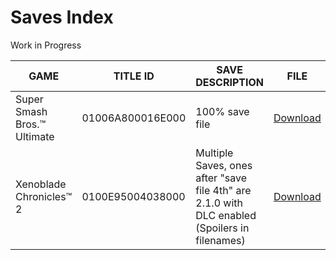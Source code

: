 # Saves Index
Work in Progress

| GAME | TITLE ID | SAVE DESCRIPTION | FILE |
| --- | --- | --- | --- |
| Super Smash Bros.™ Ultimate | 01006A800016E000 | 100% save file | [Download](https://github.com/OldManKain/Ryujinx-Cheats-Mods-Saves/raw/main/Saves/01006A800016E000/Saves/save_data.7z) |
| Xenoblade Chronicles™ 2 | 0100E95004038000 | Multiple Saves, ones after "save file 4th" are 2.1.0 with DLC enabled (Spoilers in filenames) | [Download](https://github.com/OldManKain/Ryujinx-Cheats-Mods-Saves/raw/main/Saves/0100152000022000/Saves/0.7z) |
